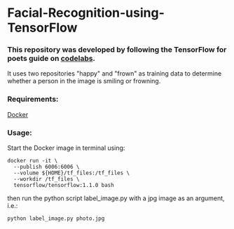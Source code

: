 # Facial-Recognition-using-TensorFlow
### This repository was developed by following the TensorFlow for poets guide on [codelabs](https://codelabs.developers.google.com/codelabs/tensorflow-for-poets/?utm_campaign=chrome_series_machinelearning_063016&utm_source=gdev&utm_medium=yt-desc#0). 

It uses two repositories "happy" and "frown" as training data to determine whether a person in the image is smiling or frowning. 

### Requirements:
[Docker](https://www.docker.com/community-edition)

### Usage:
Start the Docker image in terminal using:
```
docker run -it \
  --publish 6006:6006 \
  --volume ${HOME}/tf_files:/tf_files \
  --workdir /tf_files \
  tensorflow/tensorflow:1.1.0 bash
```
then run the python script label_image.py with a jpg image as an argument, i.e.:
```python
python label_image.py photo.jpg
```
